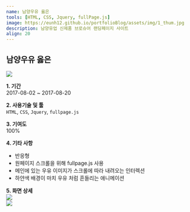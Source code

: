```yaml
---
name: 남양우유 옳은
tools: [HTML, CSS, Jquery, fullPage.js]
image: https://eunh12.github.io/portfolioBlog/assets/img/1_thum.jpg
description: 남양유업 신제품 브로슈어 랜딩페이지 사이트
align: 20
---
```


## 남양우유 옳은
![](https://eunh12.github.io/portfolioBlog/assets/img/1_title.jpg)

**1. 기간**   
2017-08-02 ~ 2017-08-20   
  
**2. 사용기술 및 툴**   
`HTML`, `CSS`, `Jquery`, `fullpage.js`   
  
**3. 기여도**   
100%   
   
**4. 기타 사항**   
- 반응형   
- 원페이지 스크롤을 위해 fullpage.js 사용
- 메인에 있는 우유 이미지가 스크롤에 따라 내려오는 인터렉션
- 하얀색 배경이 마치 우유 처럼 흔들리는 애니메이션
   
**5. 화면 상세**   
![](https://eunh12.github.io/portfolioBlog/assets/img/1_cont.jpg)  
![](https://eunh12.github.io/portfolioBlog/assets/img/1_cont2.jpg)  